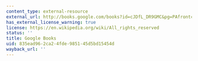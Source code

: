 ```yaml
---
content_type: external-resource
external_url: http://books.google.com/books?id=cJDfL_DR9GMC&pg=PAfrontcover
has_external_license_warning: true
license: https://en.wikipedia.org/wiki/All_rights_reserved
status: ''
title: Google Books
uid: 835ead96-2ca2-4fde-9851-45d5bd15454d
wayback_url: ''
---
```

